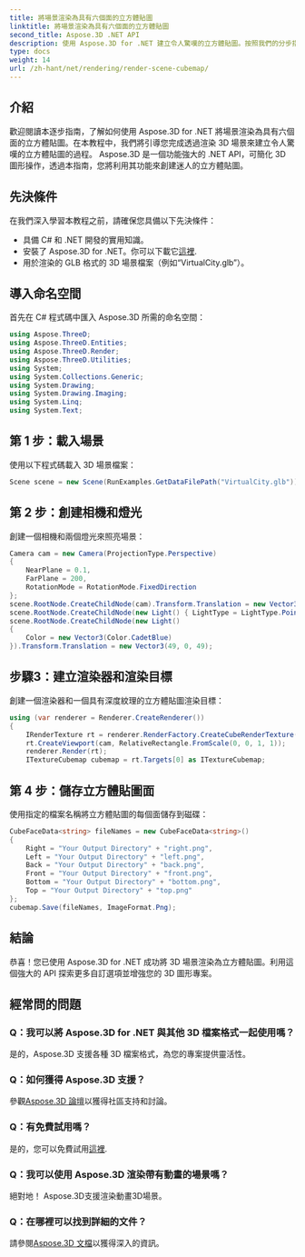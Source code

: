 ```yaml
---
title: 將場景渲染為具有六個面的立方體貼圖
linktitle: 將場景渲染為具有六個面的立方體貼圖
second_title: Aspose.3D .NET API
description: 使用 Aspose.3D for .NET 建立令人驚嘆的立方體貼圖。按照我們的分步指南將 3D 場景渲染為迷人的六面立方體貼圖。
type: docs
weight: 14
url: /zh-hant/net/rendering/render-scene-cubemap/
---
```

## 介紹
歡迎閱讀本逐步指南，了解如何使用 Aspose.3D for .NET 將場景渲染為具有六個面的立方體貼圖。在本教程中，我們將引導您完成透過渲染 3D 場景來建立令人驚嘆的立方體貼圖的過程。 Aspose.3D 是一個功能強大的 .NET API，可簡化 3D 圖形操作，透過本指南，您將利用其功能來創建迷人的立方體貼圖。
## 先決條件
在我們深入學習本教程之前，請確保您具備以下先決條件：
- 具備 C# 和 .NET 開發的實用知識。
- 安裝了 Aspose.3D for .NET。你可以下載它[這裡](https://releases.aspose.com/3d/net/).
- 用於渲染的 GLB 格式的 3D 場景檔案（例如“VirtualCity.glb”）。
## 導入命名空間
首先在 C# 程式碼中匯入 Aspose.3D 所需的命名空間：
```csharp
using Aspose.ThreeD;
using Aspose.ThreeD.Entities;
using Aspose.ThreeD.Render;
using Aspose.ThreeD.Utilities;
using System;
using System.Collections.Generic;
using System.Drawing;
using System.Drawing.Imaging;
using System.Linq;
using System.Text;
```
## 第 1 步：載入場景
使用以下程式碼載入 3D 場景檔案：
```csharp
Scene scene = new Scene(RunExamples.GetDataFilePath("VirtualCity.glb"));
```
## 第 2 步：創建相機和燈光
創建一個相機和兩個燈光來照亮場景：
```csharp
Camera cam = new Camera(ProjectionType.Perspective)
{
    NearPlane = 0.1,
    FarPlane = 200,
    RotationMode = RotationMode.FixedDirection
};
scene.RootNode.CreateChildNode(cam).Transform.Translation = new Vector3(5, 6, 0);
scene.RootNode.CreateChildNode(new Light() { LightType = LightType.Point }).Transform.Translation = new Vector3(-10, 7, -10);
scene.RootNode.CreateChildNode(new Light()
{
    Color = new Vector3(Color.CadetBlue)
}).Transform.Translation = new Vector3(49, 0, 49);
```
## 步驟3：建立渲染器和渲染目標
創建一個渲染器和一個具有深度紋理的立方體貼圖渲染目標：
```csharp
using (var renderer = Renderer.CreateRenderer())
{
    IRenderTexture rt = renderer.RenderFactory.CreateCubeRenderTexture(new RenderParameters(false), 512, 512);
    rt.CreateViewport(cam, RelativeRectangle.FromScale(0, 0, 1, 1));
    renderer.Render(rt);
    ITextureCubemap cubemap = rt.Targets[0] as ITextureCubemap;
```
## 第 4 步：儲存立方體貼圖面
使用指定的檔案名稱將立方體貼圖的每個面儲存到磁碟：
```csharp
CubeFaceData<string> fileNames = new CubeFaceData<string>()
{
    Right = "Your Output Directory" + "right.png",
    Left = "Your Output Directory" + "left.png",
    Back = "Your Output Directory" + "back.png",
    Front = "Your Output Directory" + "front.png",
    Bottom = "Your Output Directory" + "bottom.png",
    Top = "Your Output Directory" + "top.png"
};
cubemap.Save(fileNames, ImageFormat.Png);
```
## 結論
恭喜！您已使用 Aspose.3D for .NET 成功將 3D 場景渲染為立方體貼圖。利用這個強大的 API 探索更多自訂選項並增強您的 3D 圖形專案。
## 經常問的問題
### Q：我可以將 Aspose.3D for .NET 與其他 3D 檔案格式一起使用嗎？
是的，Aspose.3D 支援各種 3D 檔案格式，為您的專案提供靈活性。
### Q：如何獲得 Aspose.3D 支援？
參觀[Aspose.3D 論壇](https://forum.aspose.com/c/3d/18)以獲得社區支持和討論。
### Q：有免費試用嗎？
是的，您可以免費試用[這裡](https://releases.aspose.com/).
### Q：我可以使用 Aspose.3D 渲染帶有動畫的場景嗎？
絕對地！ Aspose.3D支援渲染動畫3D場景。
### Q：在哪裡可以找到詳細的文件？
請參閱[Aspose.3D 文檔](https://reference.aspose.com/3d/net/)以獲得深入的資訊。